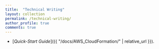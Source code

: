 ```yaml
---
title:  "Technical Writing"
layout: collection
permalink: /technical-writing/
author_profile: true
comments: true
---
```


- [*Quick-Start Guide*]({{ "/docs/AWS_CloudFormation/" | relative_url }}).

